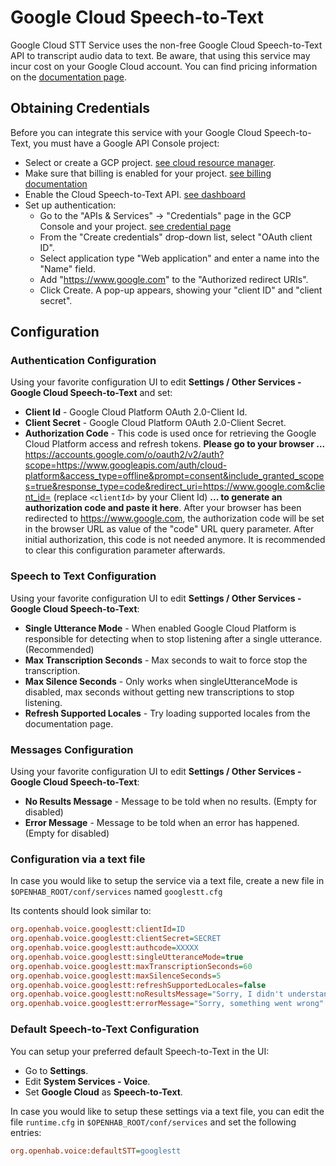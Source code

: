# Google Cloud Speech-to-Text

Google Cloud STT Service uses the non-free Google Cloud Speech-to-Text API to transcript audio data to text.
Be aware, that using this service may incur cost on your Google Cloud account.
You can find pricing information on the [documentation page](https://cloud.google.com/speech-to-text#section-12).

## Obtaining Credentials

Before you can integrate this service with your Google Cloud Speech-to-Text, you must have a Google API Console project:

- Select or create a GCP project. [see cloud resource manager](https://console.cloud.google.com/cloud-resource-manager).
- Make sure that billing is enabled for your project. [see billing documentation](https://cloud.google.com/billing/docs/how-to/modify-project)
- Enable the Cloud Speech-to-Text API. [see dashboard](https://console.cloud.google.com/apis/dashboard)
- Set up authentication:
  - Go to the "APIs & Services" -> "Credentials" page in the GCP Console and your project. [see credential page](https://console.cloud.google.com/apis/credentials)
  - From the "Create credentials" drop-down list, select "OAuth client ID".
  - Select application type "Web application" and enter a name into the "Name" field.
  - Add "<https://www.google.com>" to the "Authorized redirect URIs".
  - Click Create. A pop-up appears, showing your "client ID" and "client secret".

## Configuration

### Authentication Configuration

Using your favorite configuration UI to edit **Settings / Other Services - Google Cloud Speech-to-Text** and set:

- **Client Id** - Google Cloud Platform OAuth 2.0-Client Id.
- **Client Secret** - Google Cloud Platform OAuth 2.0-Client Secret.
- **Authorization Code** - This code is used once for retrieving the Google Cloud Platform access and refresh tokens.
  **Please go to your browser ...**
  [https://accounts.google.com/o/oauth2/v2/auth?scope=https://www.googleapis.com/auth/cloud-platform&access_type=offline&prompt=consent&include_granted_scopes=true&response_type=code&redirect_uri=https://www.google.com&client_id=<clientId>](https://accounts.google.com/o/oauth2/v2/auth?scope=https://www.googleapis.com/auth/cloud-platform&access_type=offline&prompt=consent&include_granted_scopes=true&response_type=code&redirect_uri=https://www.google.com&client_id=<clientId>) (replace `<clientId>` by your Client Id)
  **... to generate an authorization code and paste it here**.
  After your browser has been redirected to <https://www.google.com>, the authorization code will be set in the browser URL as value of the "code" URL query parameter.
  After initial authorization, this code is not needed anymore.
  It is recommended to clear this configuration parameter afterwards.

### Speech to Text Configuration

Using your favorite configuration UI to edit **Settings / Other Services - Google Cloud Speech-to-Text**:

- **Single Utterance Mode** - When enabled Google Cloud Platform is responsible for detecting when to stop listening after a single utterance. (Recommended)
- **Max Transcription Seconds** - Max seconds to wait to force stop the transcription.
- **Max Silence Seconds** - Only works when singleUtteranceMode is disabled, max seconds without getting new transcriptions to stop listening.
- **Refresh Supported Locales** - Try loading supported locales from the documentation page.

### Messages Configuration

Using your favorite configuration UI to edit **Settings / Other Services - Google Cloud Speech-to-Text**:

- **No Results Message** - Message to be told when no results. (Empty for disabled)
- **Error Message** - Message to be told when an error has happened. (Empty for disabled)

### Configuration via a text file

In case you would like to setup the service via a text file, create a new file in `$OPENHAB_ROOT/conf/services` named `googlestt.cfg`

Its contents should look similar to:

```ini
org.openhab.voice.googlestt:clientId=ID
org.openhab.voice.googlestt:clientSecret=SECRET
org.openhab.voice.googlestt:authcode=XXXXX
org.openhab.voice.googlestt:singleUtteranceMode=true
org.openhab.voice.googlestt:maxTranscriptionSeconds=60
org.openhab.voice.googlestt:maxSilenceSeconds=5
org.openhab.voice.googlestt:refreshSupportedLocales=false
org.openhab.voice.googlestt:noResultsMessage="Sorry, I didn't understand you"
org.openhab.voice.googlestt:errorMessage="Sorry, something went wrong"
```

### Default Speech-to-Text Configuration

You can setup your preferred default Speech-to-Text in the UI:

- Go to **Settings**.
- Edit **System Services - Voice**.
- Set **Google Cloud** as **Speech-to-Text**.

In case you would like to setup these settings via a text file, you can edit the file `runtime.cfg` in `$OPENHAB_ROOT/conf/services` and set the following entries:

```ini
org.openhab.voice:defaultSTT=googlestt
```
